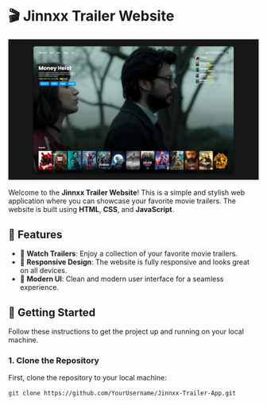 # 🎬 Jinnxx Trailer Website

![Jinnxx Trailer](/asset/banner.png)

Welcome to the **Jinnxx Trailer Website**! This is a simple and stylish web application where you can showcase your favorite movie trailers. The website is built using **HTML**, **CSS**, and **JavaScript**.

## 🌟 Features

- 🎥 **Watch Trailers**: Enjoy a collection of your favorite movie trailers.
- 📱 **Responsive Design**: The website is fully responsive and looks great on all devices.
- 🎨 **Modern UI**: Clean and modern user interface for a seamless experience.

## 🚀 Getting Started

Follow these instructions to get the project up and running on your local machine.

### 1. Clone the Repository

First, clone the repository to your local machine:

```bash
git clone https://github.com/YourUsername/Jinnxx-Trailer-App.git
